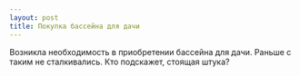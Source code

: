 ```yaml
---
layout: post 
title: Покупка бассейна для дачи 
--- 
```

Возникла необходимость в приобретении бассейна для дачи. Раньше с таким не сталкивались. Кто подскажет, стоящая штука?
